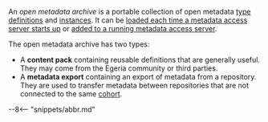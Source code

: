 <!-- SPDX-License-Identifier: CC-BY-4.0 -->
<!-- Copyright Contributors to the Egeria project. -->


An *open metadata archive* is a portable collection of open metadata [type definitions](/introduction/key-concepts/#metadata-types) and [instances](/introduction/key-concepts/#metadata-instances).  It can be [loaded each time a metadata access server starts up](/guides/admin/servers/configuring-a-metadata-access-store/#configure-metadata-to-load-on-startup) or [added to a running metadata access server](/guides/operations/adding-archive-to-running-server).

The open metadata archive has two types:

- A **content pack** containing reusable definitions that are generally useful. They may come from the Egeria community or third parties.
- A **metadata export** containing an export of metadata from a repository. They are used to transfer metadata between repositories that are not connected to the same [cohort](/concept/cohort-member).


--8<-- "snippets/abbr.md"
